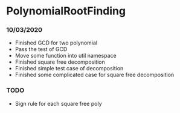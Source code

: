 # PolynomialRootFinding

### 10/03/2020
- Finished GCD for two polynomial
- Pass the test of GCD
- Move some function into util namespace
- Finished square free decomposition
- Finished simple test case of decomposition
- Finished some complicated case for square free decomposition

### TODO
- Sign rule for each square free poly


